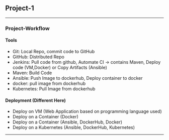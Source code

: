 ## Project-1

---

### Project-Workflow 

#### Tools
- Git: Local Repo, commit code to GitHub
- GitHub: Distributed Repo
- Jenkins: Pull code from github, Automate CI -> contains Maven, Deploy code (VM,Docker) or Copy Artifacts (Ansible) 
- Maven: Build Code
- Ansible: Push Image to dockerhub, Deploy container to docker
- docker: pull image from dockerhub
- Kubernetes: Pull Image from dockerhub

#### Deployment (Different Here)
- Deploy on VM (Web Application based on programming language used)
- Deploy on a Container (Docker)
- Deploy on a Container (Ansible, DockerHub, Docker)
- Deploy on a Kubernetes (Ansible, DockerHub, Kubernetes)

---
